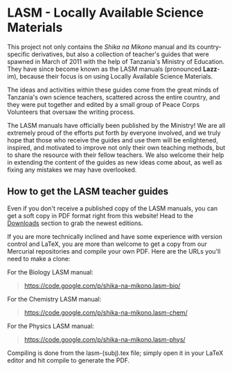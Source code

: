 # LASM - Locally Available Science Materials #

This project not only contains the _Shika na Mikono_ manual and its country-specific derivatives, but also a collection of teacher's guides that were spawned in March of 2011 with the help of Tanzania's Ministry of Education. They have since become known as the LASM manuals (pronounced **Lazz**-im), because their focus is on using Locally Available Science Materials.

The ideas and activities within these guides come from the great minds of Tanzania's own science teachers, scattered across the entire country, and they were put together and edited by a small group of Peace Corps Volunteers that oversaw the writing process.

The LASM manuals have officially been published by the Ministry! We are all extremely proud of the efforts put forth by everyone involved, and we truly hope that those who receive the guides and use them will be enlightened, inspired, and motivated to improve not only their own teaching methods, but to share the resource with their fellow teachers. We also welcome their help in extending the content of the guides as new ideas come about, as well as fixing any mistakes we may have overlooked.


## How to get the LASM teacher guides ##

Even if you don't receive a published copy of the LASM manuals, you can get a soft copy in PDF format right from this website! Head to the [Downloads](http://code.google.com/p/shika-na-mikono/downloads/list) section to grab the newest editions.

If you are more technically inclined and have some experience with version control and LaTeX, you are more than welcome to get a copy from our Mercurial repositories and compile your own PDF. Here are the URLs you'll need to make a clone:

For the Biology LASM manual:
> https://code.google.com/p/shika-na-mikono.lasm-bio/

For the Chemistry LASM manual:
> https://code.google.com/p/shika-na-mikono.lasm-chem/

For the Physics LASM manual:
> https://code.google.com/p/shika-na-mikono.lasm-phys/

Compiling is done from the lasm-(subj).tex file; simply open it in your LaTeX editor and hit compile to generate the PDF.